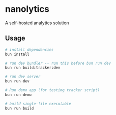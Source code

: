 # nanolytics

A self-hosted analytics solution

## Usage

```bash
# install dependencies
bun install

# run dev bundler -- run this before bun run dev
bun run build:tracker:dev

# run dev server
bun run dev

# Run demo app (for testing tracker script)
bun run demo

# build single-file executable
bun run build
```
